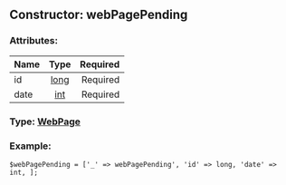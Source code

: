 ## Constructor: webPagePending  

### Attributes:

| Name     |    Type       | Required |
|----------|:-------------:|---------:|
|id|[long](../types/long.md) | Required|
|date|[int](../types/int.md) | Required|


### Type: [WebPage](../types/WebPage.md)

### Example:


```
$webPagePending = ['_' => webPagePending', 'id' => long, 'date' => int, ];
```